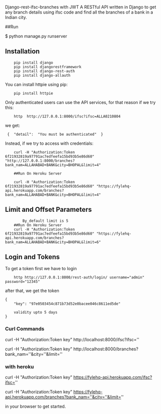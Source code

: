 Django-rest-ifsc-branches with JWT
A RESTful API written in Django to get any branch details using ifsc code and find all the branches of a bank in a Indian city.

##Run
   
   $ python manage.py runserver

## Installation
```
	pip install django
	pip install djangorestframework
	pip install django-rest-auth
	pip install django-allauth
```

You can install httpie using pip:
```
    pip install httpie
```

Only authenticated users can use the API services, for that reason if we try this:
```
	http  http://127.0.0.1:8000/ifsc?ifsc=ALLA0210804
```
we get:
```
 {  "detail":  "You must be authenticated"  }
```
Instead, if we try to access with credentials:
```
	curl -H "Authorization:Token 6f21932819a97791ac7edfeefa15bd93b5e86d60" "http://127.0.0.1:8000/branches?bank_nam=ALLAHABAD+BANK&city=BHOPAL&limit=4" 
	
	##Run On Heroku Server
	
	curl -H "Authorization:Token 6f21932819a97791ac7edfeefa15bd93b5e86d60" "https://fylehq-api.herokuapp.com/branches?bank_nam=ALLAHABAD+BANK&city=BHOPAL&limit=4"
```
## Limit and Offset Parameters
``` 
        By_default limit is 5
	##Run On Heroku Server
	curl -H "Authorization:Token 6f21932819a97791ac7edfeefa15bd93b5e86d60" "https://fylehq-api.herokuapp.com/branches?bank_nam=ALLAHABAD+BANK&city=BHOPAL&limit=6"
```  
## Login and Tokens

To get a token first we have to login
```
	http http://127.0.0.1:8000/rest-auth/login/ username="admin" password="12345"
```
after that, we get the token
```  
{
    "key": "97e0503454c871b73d52e0bacee046c8611ed5de"
    
    validity upto 5 days
}
```
### Curl Commands

curl -H "Authorization:Token key" http://localhost:8000/ifsc?ifsc='' 

curl -H "Authorization:Token key" http://localhost:8000/branches?bank_nam=''&city=''&limit=''

### with heroku 

curl -H "Authorization:Token key" https://fylehq-api.herokuapp.com/ifsc?ifsc=''

curl -H "Authorization:Token key" https://fylehq-api.herokuapp.com/branches?bank_nam=''&city=''&limit='' 

in your browser to get started.
